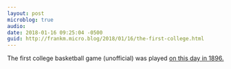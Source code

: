 ```yaml
---
layout: post
microblog: true
audio: 
date: 2018-01-16 09:25:04 -0500
guid: http://frankm.micro.blog/2018/01/16/the-first-college.html
---
```

The first college basketball game (unofficial) was played [on this day in 1896.](https://www.loc.gov/item/today-in-history/january-16?loclr=eatod#chicago-dunks-iowa) 
